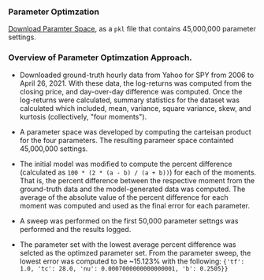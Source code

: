 ### Parameter Optimzation
[Download Paramter Space](https://drive.google.com/file/d/1KWnXbysBJ1Gd56JmDCjj2K7o5T2DTEY9/view?usp=sharing), as a `pkl` file that contains 45,000,000 parameter settings.

### Overview of Parameter Optimzation Approach.

- Downloaded ground-truth hourly data from Yahoo for SPY from 2006 to April 26, 2021. With these data, the log-returns was computed from the closing price, and day-over-day difference was computed. Once the log-returns were calculated, summary statistics for the dataset was calculated which included, mean, variance, square variance, skew, and kurtosis (collectively, "four moments").

- A parameter space was developed by computing the carteisan product for the four parameters. The resulting parameer space containted 45,000,000 settings. 

- The initial model was modified to compute the percent difference (calculated as `100 * (2 * (a - b) / (a + b))`) for each of the moments. That is, the percent difference between the respective moment from the ground-truth data and the model-generated data was computed. The average of the absolute value of the percent difference for each moment was computed and used as the final error for each parameter. 

- A sweep was performed on the first 50,000 parameter settngs was performed and the results logged. 

- The parameter set with the lowest average percent difference was selcted as the optimzed parameter set. From the parameter sweep, the lowest error was computed to be ~15.123% with the following: `{'tf': 1.0, 'tc': 28.0, 'nu': 0.0007000000000000001, 'b': 0.2505}}`